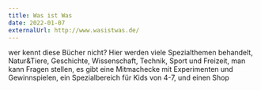 ```yaml
---
title: Was ist Was
date: 2022-01-07
externalUrl: http://www.wasistwas.de/
---
```


wer kennt diese Bücher nicht? Hier werden viele Spezialthemen behandelt, Natur&Tiere, Geschichte, Wissenschaft, Technik, Sport und Freizeit, man kann Fragen stellen, es gibt eine Mitmachecke mit Experimenten und Gewinnspielen, ein Spezialbereich für Kids von 4-7, und einen Shop
